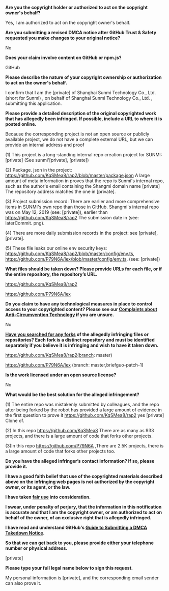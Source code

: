 **Are you the copyright holder or authorized to act on the copyright owner's behalf?**

Yes, I am authorized to act on the copyright owner's behalf.

**Are you submitting a revised DMCA notice after GitHub Trust & Safety requested you make changes to your original notice?**

No

**Does your claim involve content on GitHub or npm.js?**

GitHub

**Please describe the nature of your copyright ownership or authorization to act on the owner's behalf.**

I confirm that I am the [private] of Shanghai Sunmi Technology Co., Ltd. (short for Sunmi) , on behalf of Shanghai Sunmi Technology Co., Ltd. , submitting this application.

**Please provide a detailed description of the original copyrighted work that has allegedly been infringed. If possible, include a URL to where it is posted online.**

Because the corresponding project is not an open source or publicly available project, we do not have a complete external URL, but we can provide an internal address and proof

(1) This project is a long-standing internal repo creation project for SUNMI: [private] (See sunmi'[private], [private])

(2) Package. json in the project: https://github.com/KqSMea8/rap2/blob/master/package.json A large amount of meta information in proves that the repo is Sunmi's internal repo, such as the author's email containing the Shangmi domain name [private] The repository address matches the one in [private].

(3) Project submission record: There are earlier and more comprehensive items in SUNMI's own repo than those in GitHub. Shangmi's internal repo was on May 12, 2019 (see: [private]), earlier than https://github.com/KqSMea8/rap2 The submission date in (see: laterCommit. png).

(4) There are more daily submission records in the project: see [private], [private].

(5) These file leaks our online env security keys: https://github.com/KqSMea8/rap2/blob/master/config/env.ts, https://github.com/P79N6A/lex/blob/master/config/env.ts. (see: [private])

**What files should be taken down? Please provide URLs for each file, or if the entire repository, the repository’s URL.**

https://github.com/KqSMea8/rap2

https://github.com/P79N6A/lex

**Do you claim to have any technological measures in place to control access to your copyrighted content? Please see our <a href="https://docs.github.com/articles/guide-to-submitting-a-dmca-takedown-notice#complaints-about-anti-circumvention-technology">Complaints about Anti-Circumvention Technology</a> if you are unsure.**

No

**<a href="https://docs.github.com/articles/dmca-takedown-policy#b-what-about-forks-or-whats-a-fork">Have you searched for any forks</a> of the allegedly infringing files or repositories? Each fork is a distinct repository and must be identified separately if you believe it is infringing and wish to have it taken down.**

https://github.com/KqSMea8/rap2(branch: master)

https://github.com/P79N6A/lex (branch: master,briefguo-patch-1)

**Is the work licensed under an open source license?**

No

**What would be the best solution for the alleged infringement?**

(1) The entire repo was mistakenly submitted by colleagues, and the repo after being forked by the robot has provided a large amount of evidence in the first question to prove it https://github.com/KqSMea8/rap2 yes [private] Clone of.

(2) In this repo https://github.com/KqSMea8 There are as many as 933 projects, and there is a large amount of code that forks other projects.

(3)In this repo https://github.com/P79N6A ,There are 2.5K projects, there is a large amount of code that forks other projects too.


**Do you have the alleged infringer’s contact information? If so, please provide it.**

**I have a good faith belief that use of the copyrighted materials described above on the infringing web pages is not authorized by the copyright owner, or its agent, or the law.**

**I have taken <a href="https://www.lumendatabase.org/topics/22">fair use</a> into consideration.**

**I swear, under penalty of perjury, that the information in this notification is accurate and that I am the copyright owner, or am authorized to act on behalf of the owner, of an exclusive right that is allegedly infringed.**

**I have read and understand GitHub's <a href="https://docs.github.com/articles/guide-to-submitting-a-dmca-takedown-notice/">Guide to Submitting a DMCA Takedown Notice</a>.**

**So that we can get back to you, please provide either your telephone number or physical address.**

[private]

**Please type your full legal name below to sign this request.**

My personal information is [private], and the corresponding email sender can also prove it.
